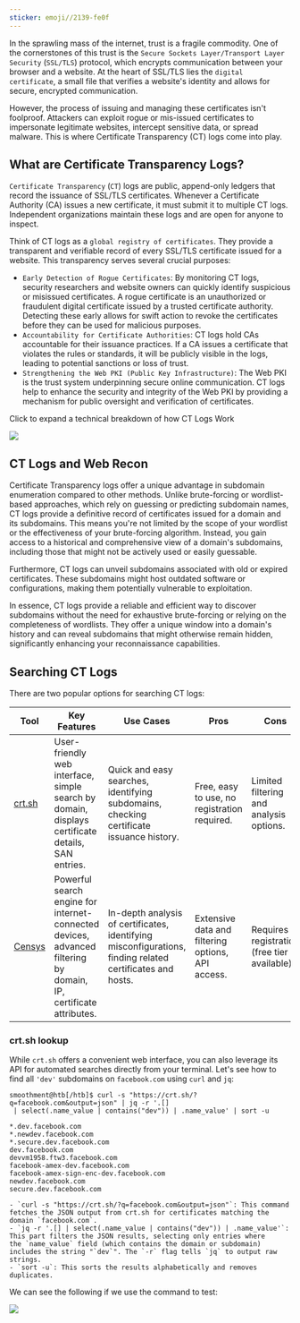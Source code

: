 ```yaml
---
sticker: emoji//2139-fe0f
---
```

In the sprawling mass of the internet, trust is a fragile commodity. One of the cornerstones of this trust is the `Secure Sockets Layer/Transport Layer Security` (`SSL/TLS`) protocol, which encrypts communication between your browser and a website. At the heart of SSL/TLS lies the `digital certificate`, a small file that verifies a website's identity and allows for secure, encrypted communication.

However, the process of issuing and managing these certificates isn't foolproof. Attackers can exploit rogue or mis-issued certificates to impersonate legitimate websites, intercept sensitive data, or spread malware. This is where Certificate Transparency (CT) logs come into play.

## What are Certificate Transparency Logs?

`Certificate Transparency` (`CT`) logs are public, append-only ledgers that record the issuance of SSL/TLS certificates. Whenever a Certificate Authority (CA) issues a new certificate, it must submit it to multiple CT logs. Independent organizations maintain these logs and are open for anyone to inspect.

Think of CT logs as a `global registry of certificates`. They provide a transparent and verifiable record of every SSL/TLS certificate issued for a website. This transparency serves several crucial purposes:

- `Early Detection of Rogue Certificates`: By monitoring CT logs, security researchers and website owners can quickly identify suspicious or misissued certificates. A rogue certificate is an unauthorized or fraudulent digital certificate issued by a trusted certificate authority. Detecting these early allows for swift action to revoke the certificates before they can be used for malicious purposes.
- `Accountability for Certificate Authorities`: CT logs hold CAs accountable for their issuance practices. If a CA issues a certificate that violates the rules or standards, it will be publicly visible in the logs, leading to potential sanctions or loss of trust.
- `Strengthening the Web PKI (Public Key Infrastructure)`: The Web PKI is the trust system underpinning secure online communication. CT logs help to enhance the security and integrity of the Web PKI by providing a mechanism for public oversight and verification of certificates.

Click to expand a technical breakdown of how CT Logs Work

![](https://academy.hackthebox.com/storage/modules/144/diagram-001.png)

  

## CT Logs and Web Recon

Certificate Transparency logs offer a unique advantage in subdomain enumeration compared to other methods. Unlike brute-forcing or wordlist-based approaches, which rely on guessing or predicting subdomain names, CT logs provide a definitive record of certificates issued for a domain and its subdomains. This means you're not limited by the scope of your wordlist or the effectiveness of your brute-forcing algorithm. Instead, you gain access to a historical and comprehensive view of a domain's subdomains, including those that might not be actively used or easily guessable.

Furthermore, CT logs can unveil subdomains associated with old or expired certificates. These subdomains might host outdated software or configurations, making them potentially vulnerable to exploitation.

In essence, CT logs provide a reliable and efficient way to discover subdomains without the need for exhaustive brute-forcing or relying on the completeness of wordlists. They offer a unique window into a domain's history and can reveal subdomains that might otherwise remain hidden, significantly enhancing your reconnaissance capabilities.

## Searching CT Logs

There are two popular options for searching CT logs:

|Tool|Key Features|Use Cases|Pros|Cons|
|---|---|---|---|---|
|[crt.sh](https://crt.sh/)|User-friendly web interface, simple search by domain, displays certificate details, SAN entries.|Quick and easy searches, identifying subdomains, checking certificate issuance history.|Free, easy to use, no registration required.|Limited filtering and analysis options.|
|[Censys](https://search.censys.io/)|Powerful search engine for internet-connected devices, advanced filtering by domain, IP, certificate attributes.|In-depth analysis of certificates, identifying misconfigurations, finding related certificates and hosts.|Extensive data and filtering options, API access.|Requires registration (free tier available).|

### crt.sh lookup

While `crt.sh` offers a convenient web interface, you can also leverage its API for automated searches directly from your terminal. Let's see how to find all `'dev'` subdomains on `facebook.com` using `curl` and `jq`:


```shell-session
smoothment@htb[/htb]$ curl -s "https://crt.sh/?q=facebook.com&output=json" | jq -r '.[]
 | select(.name_value | contains("dev")) | .name_value' | sort -u
 
*.dev.facebook.com
*.newdev.facebook.com
*.secure.dev.facebook.com
dev.facebook.com
devvm1958.ftw3.facebook.com
facebook-amex-dev.facebook.com
facebook-amex-sign-enc-dev.facebook.com
newdev.facebook.com
secure.dev.facebook.com
```

```ad-important
- `curl -s "https://crt.sh/?q=facebook.com&output=json"`: This command fetches the JSON output from crt.sh for certificates matching the domain `facebook.com`.
- `jq -r '.[] | select(.name_value | contains("dev")) | .name_value'`: This part filters the JSON results, selecting only entries where the `name_value` field (which contains the domain or subdomain) includes the string "`dev`". The `-r` flag tells `jq` to output raw strings.
- `sort -u`: This sorts the results alphabetically and removes duplicates.
```

We can see the following if we use the command to test:

![](../images/Pasted%20image%2020250128124336.png)

